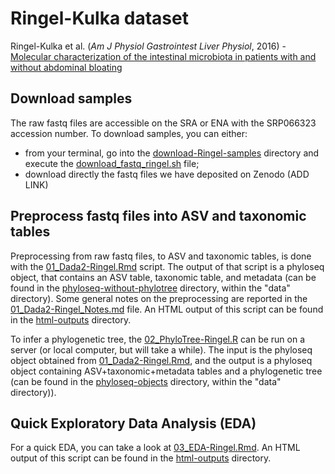 # Ringel-Kulka dataset
Ringel-Kulka et al. (_Am J Physiol Gastrointest Liver Physiol_, 2016) - [Molecular characterization of the intestinal microbiota in patients with and without abdominal bloating][1]

[1]: https://journals.physiology.org/doi/full/10.1152/ajpgi.00044.2015


## Download samples

The raw fastq files are accessible on the SRA or ENA with the SRP066323 accession number. To download samples, you can either:
- from your terminal, go into the [download-Ringel-samples](download-Ringel-samples/) directory and execute the [download_fastq_ringel.sh](download-Ringel-samples/download_fastq_ringel.sh) file;
- download directly the fastq files we have deposited on Zenodo (ADD LINK)


## Preprocess fastq files into ASV and taxonomic tables

Preprocessing from raw fastq files, to ASV and taxonomic tables, is done with the [01_Dada2-Ringel.Rmd](01_Dada2-Ringel.Rmd) script. The output of that script is a phyloseq object, that contains an ASV table, taxonomic table, and metadata (can be found in the [phyloseq-without-phylotree](../../../data/phyloseq-objects/phyloseq-without-phylotree/) directory, within the "data" directory). Some general notes on the preprocessing are reported in the [01_Dada2-Ringel_Notes.md](01_Dada2-Ringel_Notes.md) file. An HTML output of this script can be found in the [html-outputs](./html-outputs/) directory.

To infer a phylogenetic tree, the [02_PhyloTree-Ringel.R](02_PhyloTree-Ringel.R) can be run on a server (or local computer, but will take a while). The input is the phyloseq object obtained from [01_Dada2-Ringel.Rmd](01_Dada2-Ringel.Rmd), and the output is a phyloseq object containing ASV+taxonomic+metadata tables and a phylogenetic tree (can be found in the [phyloseq-objects](../../../data/phyloseq-objects/) directory, within the "data" directory)).


## Quick Exploratory Data Analysis (EDA)

For a quick EDA, you can take a look at [03_EDA-Ringel.Rmd](03_EDA-Ringel.Rmd). An HTML output of this script can be found in the [html-outputs](./html-outputs/) directory.